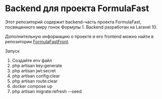 # Backend для проекта FormulaFast

Этот репозиторий содержит backend-часть проекта FormulaFast, посвященного миру гонок Формулы 1. Backend разработан на
Laravel 10.

Дополнительную информацию о проекте и его frontend можно найти в
репозитории [FormulaFastFront](https://github.com/Cxpycat/FormulaFastFront).

Запуск

1) Создайте env файл
2) php artisan key:generate
3) php artisan jwt:secret
4) php artisan config:clear
5) php artisan route:clear
6) docker compose up
7) php artisan migrate:refresh --seed

